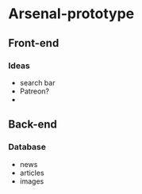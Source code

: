 # Arsenal-prototype 

## Front-end 

### Ideas 
- search bar
- Patreon?
- 

## Back-end 
### Database 
- news
- articles
- images

